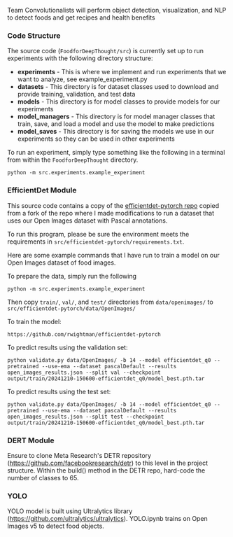 Team Convolutionalists will perform object detection, visualization, and NLP to detect foods and get recipes and health benefits

### Code Structure

The source code (`FoodforDeepThought/src`) is currently set up to run experiments 
with the following directory structure:

- **experiments** - This is where we implement and run experiments that we want to analyze, see example_experiment.py
- **datasets** - This directory is for dataset classes used to download and provide training, validation, and test data
- **models** - This directory is for model classes to provide models for our experiments
- **model_managers** - This directory is for model manager classes that train, save, and load a model and 
use the model to make predictions
- **model_saves** - This directory is for saving the models we use in our experiments so they can be used in 
other experiments

To run an experiment, simply type something like the following in a terminal 
from within the `FoodforDeepThought` directory.
```
python -m src.experiments.example_experiment
```

### EfficientDet Module

This source code contains a copy of the [efficientdet-pytorch repo](https://github.com/rwightman/efficientdet-pytorch)
copied from a fork of the repo where I made modifications to run a dataset that uses our Open Images dataset with 
Pascal annotations.

To run this program, please be sure the environment meets the requirements in 
`src/efficientdet-pytorch/requirements.txt`.

Here are some example commands that I have run to train a model on our Open Images dataset of food images.

To prepare the data, simply run the following
```
python -m src.experiments.example_experiment
```

Then copy `train/`, `val/`, and `test/` directories from `data/openimages/` to `src/efficientdet-pytorch/data/OpenImages/`


To train the model:
```
https://github.com/rwightman/efficientdet-pytorch
```

To predict results using the validation set:
```
python validate.py data/OpenImages/ -b 14 --model efficientdet_q0 --pretrained --use-ema --dataset pascalDefault --results open_images_results.json --split val --checkpoint output/train/20241210-150600-efficientdet_q0/model_best.pth.tar
```

To predict results using the test set:
```
python validate.py data/OpenImages/ -b 14 --model efficientdet_q0 --pretrained --use-ema --dataset pascalDefault --results open_images_results.json --split test --checkpoint output/train/20241210-150600-efficientdet_q0/model_best.pth.tar
```


### DERT Module
Ensure to clone Meta Research's DETR repository (https://github.com/facebookresearch/detr) to this level in the project structure. Within the build() method in the DETR repo, hard-code the number of classes to 65.


### YOLO
YOLO model is built using Ultralytics library (https://github.com/ultralytics/ultralytics). YOLO.ipynb trains on Open Images v5 to detect food objects.